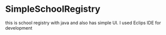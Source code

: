 # SimpleSchoolRegistry
this is school registry with java and also has simple UI. I used Eclips IDE for development
